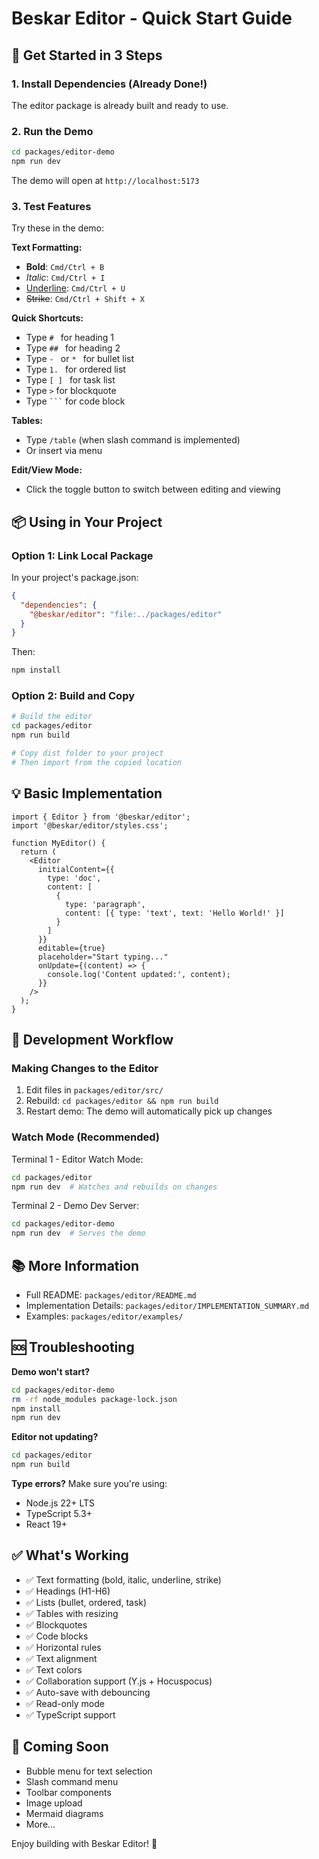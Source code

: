 # Beskar Editor - Quick Start Guide

## 🚀 Get Started in 3 Steps

### 1. Install Dependencies (Already Done!)

The editor package is already built and ready to use.

### 2. Run the Demo

```bash
cd packages/editor-demo
npm run dev
```

The demo will open at `http://localhost:5173`

### 3. Test Features

Try these in the demo:

**Text Formatting:**
- **Bold**: `Cmd/Ctrl + B`
- *Italic*: `Cmd/Ctrl + I`
- <u>Underline</u>: `Cmd/Ctrl + U`
- ~~Strike~~: `Cmd/Ctrl + Shift + X`

**Quick Shortcuts:**
- Type `# ` for heading 1
- Type `## ` for heading 2
- Type `- ` or `* ` for bullet list
- Type `1. ` for ordered list
- Type `[ ] ` for task list
- Type `>` for blockquote
- Type ` ``` ` for code block

**Tables:**
- Type `/table` (when slash command is implemented)
- Or insert via menu

**Edit/View Mode:**
- Click the toggle button to switch between editing and viewing

## 📦 Using in Your Project

### Option 1: Link Local Package

In your project's package.json:
```json
{
  "dependencies": {
    "@beskar/editor": "file:../packages/editor"
  }
}
```

Then:
```bash
npm install
```

### Option 2: Build and Copy

```bash
# Build the editor
cd packages/editor
npm run build

# Copy dist folder to your project
# Then import from the copied location
```

## 💡 Basic Implementation

```tsx
import { Editor } from '@beskar/editor';
import '@beskar/editor/styles.css';

function MyEditor() {
  return (
    <Editor
      initialContent={{
        type: 'doc',
        content: [
          {
            type: 'paragraph',
            content: [{ type: 'text', text: 'Hello World!' }]
          }
        ]
      }}
      editable={true}
      placeholder="Start typing..."
      onUpdate={(content) => {
        console.log('Content updated:', content);
      }}
    />
  );
}
```

## 🔄 Development Workflow

### Making Changes to the Editor

1. Edit files in `packages/editor/src/`
2. Rebuild: `cd packages/editor && npm run build`
3. Restart demo: The demo will automatically pick up changes

### Watch Mode (Recommended)

Terminal 1 - Editor Watch Mode:
```bash
cd packages/editor
npm run dev  # Watches and rebuilds on changes
```

Terminal 2 - Demo Dev Server:
```bash
cd packages/editor-demo
npm run dev  # Serves the demo
```

## 📚 More Information

- Full README: `packages/editor/README.md`
- Implementation Details: `packages/editor/IMPLEMENTATION_SUMMARY.md`
- Examples: `packages/editor/examples/`

## 🆘 Troubleshooting

**Demo won't start?**
```bash
cd packages/editor-demo
rm -rf node_modules package-lock.json
npm install
npm run dev
```

**Editor not updating?**
```bash
cd packages/editor
npm run build
```

**Type errors?**
Make sure you're using:
- Node.js 22+ LTS
- TypeScript 5.3+
- React 19+

## ✅ What's Working

- ✅ Text formatting (bold, italic, underline, strike)
- ✅ Headings (H1-H6)
- ✅ Lists (bullet, ordered, task)
- ✅ Tables with resizing
- ✅ Blockquotes
- ✅ Code blocks
- ✅ Horizontal rules
- ✅ Text alignment
- ✅ Text colors
- ✅ Collaboration support (Y.js + Hocuspocus)
- ✅ Auto-save with debouncing
- ✅ Read-only mode
- ✅ TypeScript support

## 🔮 Coming Soon

- Bubble menu for text selection
- Slash command menu
- Toolbar components
- Image upload
- Mermaid diagrams
- More...

Enjoy building with Beskar Editor! 🎉

